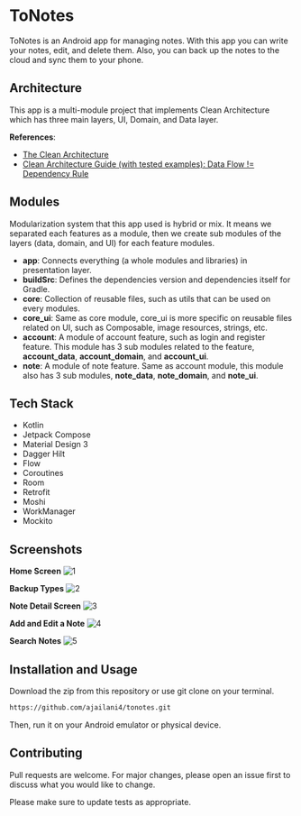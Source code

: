 # ToNotes

ToNotes is an Android app for managing notes. With this app you can write your notes, edit, and delete them. Also, you can back up the notes to the cloud and sync them to your phone.

## Architecture

This app is a multi-module project that implements Clean Architecture which has three main layers, UI, Domain, and Data layer.

**References**:
- [The Clean Architecture](https://blog.cleancoder.com/uncle-bob/2012/08/13/the-clean-architecture.html)
- [Clean Architecture Guide (with tested examples): Data Flow != Dependency Rule](https://medium.com/proandroiddev/clean-architecture-data-flow-dependency-rule-615ffdd79e29)

## Modules
Modularization system that this app used is hybrid or mix. It means we separated each features as a module, then we create sub modules of the layers (data, domain, and UI) for each feature modules.
- **app**: Connects everything (a whole modules and libraries) in presentation layer.
- **buildSrc**: Defines the dependencies version and dependencies itself for Gradle.
- **core**: Collection of reusable files, such as utils that can be used on every modules.
- **core_ui**: Same as core module, core_ui is more specific on reusable files related on UI, such as Composable, image resources, strings, etc.
- **account**: A module of account feature, such as login and register feature. This module has 3 sub modules related to the feature, **account_data**, **account_domain**, and **account_ui**.
- **note**: A module of note feature. Same as account module, this module also has 3 sub modules, **note_data**, **note_domain**, and **note_ui**.

## Tech Stack

- Kotlin
- Jetpack Compose
- Material Design 3
- Dagger Hilt
- Flow
- Coroutines
- Room
- Retrofit
- Moshi
- WorkManager
- Mockito

## Screenshots
**Home Screen**
![1](https://i.postimg.cc/nhYBr02g/Screenshot-2022-08-07-20-38-49-791-com-tonotes-app.jpg)

**Backup Types**
![2](https://i.postimg.cc/85tStJGt/Screenshot-2022-08-07-20-39-01-184-com-tonotes-app.jpg)

**Note Detail Screen**
![3](https://i.postimg.cc/7P5Hm9Cz/Screenshot-2022-08-07-20-39-37-950-com-tonotes-app.jpg)

**Add and Edit a Note**
![4](https://i.postimg.cc/pd0vB5Rk/Screenshot-2022-08-07-21-05-35-610-com-tonotes-app.jpg)

**Search Notes**
![5](https://i.postimg.cc/HxRCqGJy/Screenshot-2022-08-07-21-06-25-560-com-tonotes-app.jpg)

## Installation and Usage
Download the zip from this repository or use git clone on your terminal.

```bash
https://github.com/ajailani4/tonotes.git
```
Then, run it on your Android emulator or physical device.

## Contributing
Pull requests are welcome. For major changes, please open an issue first to discuss what you would like to change.

Please make sure to update tests as appropriate.
